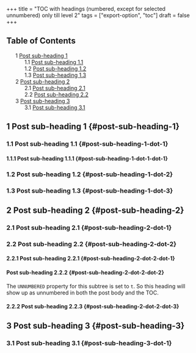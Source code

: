 +++
title = "TOC with headings (numbered, except for selected unnumbered) only till level 2"
tags = ["export-option", "toc"]
draft = false
+++

<style>
  .ox-hugo-toc ul {
    list-style: none;
  }
</style>
<div class="ox-hugo-toc toc">
<div></div>

## Table of Contents

- <span class="section-num">1</span> [Post sub-heading 1](#post-sub-heading-1)
    - <span class="section-num">1.1</span> [Post sub-heading 1.1](#post-sub-heading-1-dot-1)
    - <span class="section-num">1.2</span> [Post sub-heading 1.2](#post-sub-heading-1-dot-2)
    - <span class="section-num">1.3</span> [Post sub-heading 1.3](#post-sub-heading-1-dot-3)
- <span class="section-num">2</span> [Post sub-heading 2](#post-sub-heading-2)
    - <span class="section-num">2.1</span> [Post sub-heading 2.1](#post-sub-heading-2-dot-1)
    - <span class="section-num">2.2</span> [Post sub-heading 2.2](#post-sub-heading-2-dot-2)
- <span class="section-num">3</span> [Post sub-heading 3](#post-sub-heading-3)
    - <span class="section-num">3.1</span> [Post sub-heading 3.1](#post-sub-heading-3-dot-1)
</div>
<!--endtoc-->


## <span class="section-num">1</span> Post sub-heading 1 {#post-sub-heading-1}


### <span class="section-num">1.1</span> Post sub-heading 1.1 {#post-sub-heading-1-dot-1}


#### <span class="section-num">1.1.1</span> Post sub-heading 1.1.1 {#post-sub-heading-1-dot-1-dot-1}


### <span class="section-num">1.2</span> Post sub-heading 1.2 {#post-sub-heading-1-dot-2}


### <span class="section-num">1.3</span> Post sub-heading 1.3 {#post-sub-heading-1-dot-3}


## <span class="section-num">2</span> Post sub-heading 2 {#post-sub-heading-2}


### <span class="section-num">2.1</span> Post sub-heading 2.1 {#post-sub-heading-2-dot-1}


### <span class="section-num">2.2</span> Post sub-heading 2.2 {#post-sub-heading-2-dot-2}


#### <span class="section-num">2.2.1</span> Post sub-heading 2.2.1 {#post-sub-heading-2-dot-2-dot-1}


#### Post sub-heading 2.2.2 {#post-sub-heading-2-dot-2-dot-2}

The `UNNUMBERED` property for this subtree is set to `t`. So this
heading will show up as unnumbered in both the post body and the TOC.


#### <span class="section-num">2.2.2</span> Post sub-heading 2.2.3 {#post-sub-heading-2-dot-2-dot-3}


## <span class="section-num">3</span> Post sub-heading 3 {#post-sub-heading-3}


### <span class="section-num">3.1</span> Post sub-heading 3.1 {#post-sub-heading-3-dot-1}
